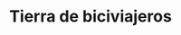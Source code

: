 ---
title: "Tierra de biciviajeros"
url: /ciudad-autonoma-de-buenos-aires/tierra-de-biciviajeros/
shop: Fahrrad
---